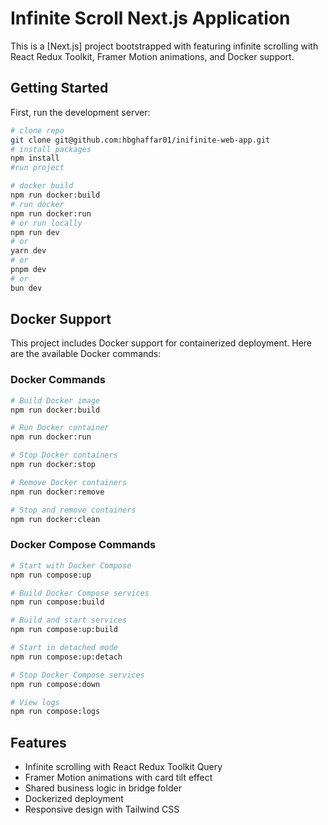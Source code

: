 # Infinite Scroll Next.js Application

This is a [Next.js] project bootstrapped with featuring infinite scrolling with React Redux Toolkit, Framer Motion animations, and Docker support.

## Getting Started

First, run the development server:

```bash
# clone repo
git clone git@github.com:hbghaffar01/inifinite-web-app.git
# install packages
npm install
#run project

# docker build
npm run docker:build
# run docker
npm run docker:run
# or run locally
npm run dev
# or
yarn dev
# or
pnpm dev
# or
bun dev
```

## Docker Support

This project includes Docker support for containerized deployment. Here are the available Docker commands:

### Docker Commands

```bash
# Build Docker image
npm run docker:build

# Run Docker container
npm run docker:run

# Stop Docker containers
npm run docker:stop

# Remove Docker containers
npm run docker:remove

# Stop and remove containers
npm run docker:clean
```

### Docker Compose Commands

```bash
# Start with Docker Compose
npm run compose:up

# Build Docker Compose services
npm run compose:build

# Build and start services
npm run compose:up:build

# Start in detached mode
npm run compose:up:detach

# Stop Docker Compose services
npm run compose:down

# View logs
npm run compose:logs
```

## Features

- Infinite scrolling with React Redux Toolkit Query
- Framer Motion animations with card tilt effect
- Shared business logic in bridge folder
- Dockerized deployment
- Responsive design with Tailwind CSS